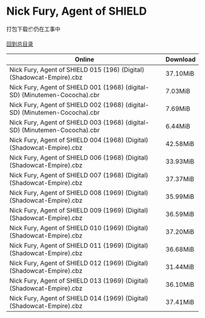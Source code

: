 # Nick Fury, Agent of SHIELD

打包下载📦仍在工事中

[回到总目录](/Catalogs.md)







Online | Download
--- | ---
Nick Fury, Agent of SHIELD 015 (196) (Digital) (Shadowcat-Empire).cbz | 37.10MiB
Nick Fury, Agent of SHIELD 001 (1968) (digital-SD) (Minutemen-Cococha).cbr | 7.03MiB
Nick Fury, Agent of SHIELD 002 (1968) (digital-SD) (Minutemen-Cococha).cbr | 7.69MiB
Nick Fury, Agent of SHIELD 003 (1968) (digital-SD) (Minutemen-Cococha).cbr | 6.44MiB
Nick Fury, Agent of SHIELD 004 (1968) (Digital) (Shadowcat-Empire).cbz | 42.58MiB
Nick Fury, Agent of SHIELD 006 (1968) (Digital) (Shadowcat-Empire).cbz | 33.93MiB
Nick Fury, Agent of SHIELD 007 (1968) (Digital) (Shadowcat-Empire).cbz | 37.37MiB
Nick Fury, Agent of SHIELD 008 (1969) (Digital) (Shadowcat-Empire).cbz | 35.99MiB
Nick Fury, Agent of SHIELD 009 (1969) (Digital) (Shadowcat-Empire).cbz | 36.59MiB
Nick Fury, Agent of SHIELD 010 (1969) (Digital) (Shadowcat-Empire).cbz | 37.20MiB
Nick Fury, Agent of SHIELD 011 (1969) (Digital) (Shadowcat-Empire).cbz | 36.68MiB
Nick Fury, Agent of SHIELD 012 (1969) (Digital) (Shadowcat-Empire).cbz | 31.44MiB
Nick Fury, Agent of SHIELD 013 (1969) (Digital) (Shadowcat-Empire).cbz | 36.10MiB
Nick Fury, Agent of SHIELD 014 (1969) (Digital) (Shadowcat-Empire).cbz | 37.41MiB